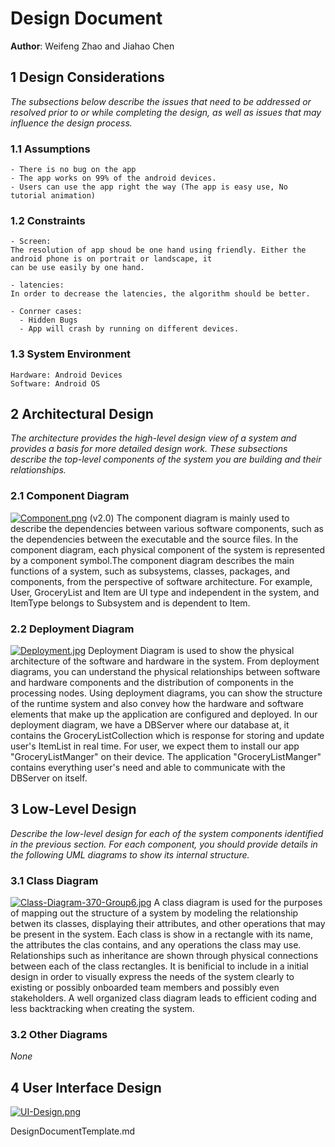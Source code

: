 
# Design Document

**Author**: Weifeng Zhao and Jiahao Chen

## 1 Design Considerations

*The subsections below describe the issues that need to be addressed or resolved prior to or while completing the design, as well as issues that may influence the design process.*

### 1.1 Assumptions

	- There is no bug on the app
	- The app works on 99% of the android devices.
	- Users can use the app right the way (The app is easy use, No tutorial animation)
	
### 1.2 Constraints

	- Screen: 
	The resolution of app shoud be one hand using friendly. Either the android phone is on portrait or landscape, it
	can be use easily by one hand.

	- latencies:
	In order to decrease the latencies, the algorithm should be better.

	- Conrner cases:
	  - Hidden Bugs
	  - App will crash by running on different devices.

### 1.3 System Environment

	Hardware: Android Devices
	Software: Android OS

## 2 Architectural Design

*The architecture provides the high-level design view of a system and provides a basis for more detailed design work. These subsections describe the top-level components of the system you are building and their relationships.*

### 2.1 Component Diagram
[![Component.png](https://i.postimg.cc/2SHZFt3j/Component.png)](https://postimg.cc/HrynTBQF) (v2.0)
The component diagram is mainly used to describe the dependencies between various software components, such as the dependencies between the executable and the source files. In the component diagram, each physical component of the system is represented by a component symbol.The component diagram describes the main functions of a system, such as subsystems, classes, packages, and components, from the perspective of software architecture. For example, User, GroceryList and Item are UI type and independent in the system, and ItemType belongs to Subsystem and is dependent to Item.

### 2.2 Deployment Diagram
[![Deployment.jpg](https://i.postimg.cc/gJZyT4s7/Deployment.jpg)](https://postimg.cc/LYmZqtrk)
Deployment Diagram is used to show the physical architecture of the software and hardware in the system. From deployment diagrams, you can understand the physical relationships between software and hardware components and the distribution of components in the processing nodes. Using deployment diagrams, you can show the structure of the runtime system and also convey how the hardware and software elements that make up the application are configured and deployed. In our deployment diagram, we have a DBServer where our database at, it contains the GroceryListCollection which is response for storing and update user's ItemList in real time. For user, we expect them to install our app "GroceryListManger" on their device. The application "GroceryListManger" contains everything user's need and able to communicate with the DBServer on itself.     

## 3 Low-Level Design

*Describe the low-level design for each of the system components identified in the previous section. For each component, you should provide details in the following UML diagrams to show its internal structure.*

### 3.1 Class Diagram

[![Class-Diagram-370-Group6.jpg](https://i.postimg.cc/N06VpNHK/Class-Diagram-370-Group6.jpg)](https://postimg.cc/d7040jnF)
A class diagram is used for the purposes of mapping out the structure of a system by modeling the relationship betwen its classes, displaying their attributes, and other operations that may be present in the system. Each class is show in a rectangle with its name, the attributes the clas contains, and any operations the class may use. Relationships such as inheritance are shown through physical connections between each of the class rectangles. It is benificial to include in a initial design in order to visually express the needs of the system clearly to existing or possibly onboarded team members and possibly even stakeholders. A well organized class diagram leads to efficient coding and less backtracking when creating the system. 

### 3.2 Other Diagrams

*None*

## 4 User Interface Design
[![UI-Design.png](https://i.postimg.cc/nr9dGZ6P/UI-Design.png)](https://postimg.cc/5Q1qxc9B)


DesignDocumentTemplate.md
